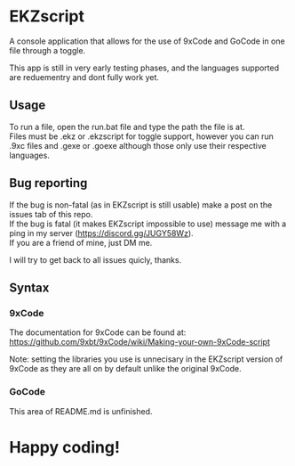 # EKZscript
A console application that allows for the use of 9xCode and GoCode in one file through a toggle.

This app is still in very early testing phases, and the languages supported are reduementry and dont fully work yet.

## Usage

To run a file, open the run.bat file and type the path the file is at.  
Files must be .ekz or .ekzscript for toggle support, however you can run .9xc files and .gexe or .goexe although those only use their respective languages.

## Bug reporting

If the bug is non-fatal (as in EKZscript is still usable) make a post on the issues tab of this repo.  
If the bug is fatal (it makes EKZscript impossible to use) message me with a ping in my server (https://discord.gg/JUGY58Wz).  
If you are a friend of mine, just DM me.

I will try to get back to all issues quicly, thanks.

## Syntax

### 9xCode

The documentation for 9xCode can be found at:  
https://github.com/9xbt/9xCode/wiki/Making-your-own-9xCode-script  

Note: setting the libraries you use is unnecisary in the EKZscript version of 9xCode as they are all on by default unlike the original 9xCode.

### GoCode

This area of README.md is unfinished.

# Happy coding!
